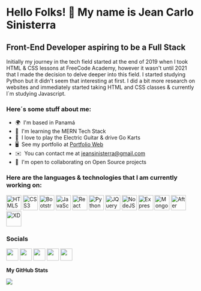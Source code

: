Hello Folks! 👋 My name is Jean Carlo Sinisterra
======================================

Front-End Developer aspiring to be a Full Stack
-------------------

Initially my journey in the tech field started at the end of 2019 when I took HTML & CSS lessons at FreeCode Academy, however it wasn't until 2021 that I made the decision to delve deeper into this field. I started studying Python but it didn't seem that interesting at first. I did a bit more research on websites and immediately started taking HTML and CSS classes & currently I´m studying Javascript.

### Here´s some stuff about me:
*   🌍  I'm based in Panamá 
*   🧠  I'm learning the MERN Tech Stack
*   🎸  I love to play the Electric Guitar & drive Go Karts
*   🖥️  See my portfolio at [Portfolio Web](https://jeancsinisterra.github.io/Website-Portfolio/index.html)
*   ✉️  You can contact me at [jeansinisterra@gmail.com](mailto:jeansinisterra@gmail.com)
*   🤝  I'm open to collaborating on Open Source projects

### Here are the languages & technologies that I am currently working on:
<p align="left">
<a href="https://developer.mozilla.org/en-US/docs/Glossary/HTML5" target="_blank" rel="noreferrer"><img src="https://raw.githubusercontent.com/danielcranney/readme-generator/main/public/icons/skills/html5-colored.svg" width="40" height="40"
            alt="HTML5" /></a>
        <a href="https://www.w3.org/TR/CSS/#css" target="_blank" rel="noreferrer"><img src="https://raw.githubusercontent.com/danielcranney/readme-generator/main/public/icons/skills/css3-colored.svg" width="40" height="40" alt="CSS3" /></a>
        <a href="https://getbootstrap.com/" target="_blank" rel="noreferrer"><img src="https://raw.githubusercontent.com/danielcranney/readme-generator/main/public/icons/skills/bootstrap-colored.svg" width="40" height="40" alt="Bootstrap" /></a>
        <a href="https://developer.mozilla.org/en-US/docs/Web/JavaScript" target="_blank" rel="noreferrer"><img src="https://raw.githubusercontent.com/danielcranney/readme-generator/main/public/icons/skills/javascript-colored.svg" width="40"
            height="40" alt="JavaScript" /></a>
         <a href="https://reactjs.org/" target="_blank" rel="noreferrer"><img src="https://raw.githubusercontent.com/danielcranney/readme-generator/main/public/icons/skills/react-colored.svg" width="40" height="40" alt="React" /></a>
        <a href="https://www.python.org/" target="_blank" rel="noreferrer"><img src="https://raw.githubusercontent.com/danielcranney/readme-generator/main/public/icons/skills/python-colored.svg" width="40" height="40" alt="Python" /></a>
        <a href="https://jquery.com/" target="_blank" rel="noreferrer"><img src="https://raw.githubusercontent.com/danielcranney/readme-generator/main/public/icons/skills/jquery-colored.svg" width="40" height="40" alt="JQuery" /></a>
        <a href="https://nodejs.org/en/" target="_blank" rel="noreferrer"><img src="https://raw.githubusercontent.com/danielcranney/readme-generator/main/public/icons/skills/nodejs-colored.svg" width="40" height="40" alt="NodeJS" /></a>
        <a href="https://expressjs.com/" target="_blank" rel="noreferrer"><img src="https://raw.githubusercontent.com/danielcranney/readme-generator/main/public/icons/skills/express-dark.svg" width="40" height="40" alt="Express" /></a>
        <a href="https://www.mongodb.com/" target="_blank" rel="noreferrer"><img src="https://raw.githubusercontent.com/danielcranney/readme-generator/main/public/icons/skills/mongodb-colored.svg" width="40" height="40" alt="MongoDB" /></a>
        <a href="https://www.adobe.com/uk/products/aftereffects.html" target="_blank" rel="noreferrer"><img src="https://raw.githubusercontent.com/danielcranney/readme-generator/main/public/icons/skills/aftereffects-dark.svg" width="40"
            height="40" alt="After Effects" /></a>
        <a href="https://www.adobe.com/uk/products/xd.html" target="_blank" rel="noreferrer"><img src="https://raw.githubusercontent.com/danielcranney/readme-generator/main/public/icons/skills/xd-colored.svg" width="40" height="40" alt="XD" /></a>
</p>

### Socials

<p align="left">
            <a href="https://www.linkedin.com/in/profile-jean-carlo-sinisterra/" target="_blank" rel="noreferrer"><img src="https://raw.githubusercontent.com/danielcranney/readme-generator/main/public/icons/socials/linkedin.svg" width="32" height="32" /></a>
            <a href="https://www.github.com/JeanCSinisterra" target="_blank" rel="noreferrer"><img src="https://raw.githubusercontent.com/danielcranney/readme-generator/main/public/icons/socials/github-dark.svg" width="32" height="32" /></a>
            <a href="https://www.twitter.com/JeanCSinisterra" target="_blank" rel="noreferrer"><img src="https://raw.githubusercontent.com/danielcranney/readme-generator/main/public/icons/socials/twitter.svg" width="32" height="32" /></a>
            <a href="https://www.instagram.com/sinisterrajeanc/" target="_blank" rel="noreferrer"><img src="https://raw.githubusercontent.com/danielcranney/readme-generator/main/public/icons/socials/instagram.svg" width="32" height="32" /></a>            
            <a href="https://discord.com/users/JCSS1994" target="_blank" rel="noreferrer"><img src="https://raw.githubusercontent.com/danielcranney/readme-generator/main/public/icons/socials/discord.svg" width="32" height="32" /></a>
</p>


<b>My GitHub Stats</b>

<a href="http://www.github.com/JeanCSinisterra">
 <img src="https://github-readme-streak-stats.herokuapp.com/?user=JeanCSinisterra&stroke=ffffff&background=000000&ring=10b981&fire=10b981&currStreakNum=ffffff&currStreakLabel=10b981&sideNums=ffffff&sideLabels=ffffff&dates=ffffff&hide_border=true" /> </a>

